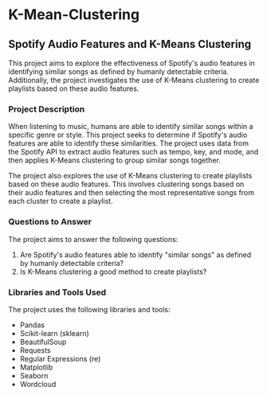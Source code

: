 # K-Mean-Clustering
## Spotify Audio Features and K-Means Clustering
This project aims to explore the effectiveness of Spotify's audio features in identifying similar songs as defined by humanly detectable criteria. Additionally, the project investigates the use of K-Means clustering to create playlists based on these audio features.

### Project Description
When listening to music, humans are able to identify similar songs within a specific genre or style. This project seeks to determine if Spotify's audio features are able to identify these similarities. The project uses data from the Spotify API to extract audio features such as tempo, key, and mode, and then applies K-Means clustering to group similar songs together.

The project also explores the use of K-Means clustering to create playlists based on these audio features. This involves clustering songs based on their audio features and then selecting the most representative songs from each cluster to create a playlist.

### Questions to Answer
The project aims to answer the following questions:

1. Are Spotify's audio features able to identify "similar songs" as defined by humanly detectable criteria?
2. Is K-Means clustering a good method to create playlists?

### Libraries and Tools Used
The project uses the following libraries and tools:

* Pandas
* Scikit-learn (sklearn)
* BeautifulSoup
* Requests
* Regular Expressions (re)
* Matplotlib
* Seaborn
* Wordcloud

